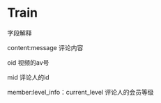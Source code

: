 # Train
字段解释


content:message 评论内容

oid 视频的av号

mid 评论人的id

member:level_info：current_level 评论人的会员等级
